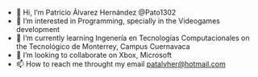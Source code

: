 - 👋 Hi, I’m  Patricio Álvarez Hernández @Pato1302
- 👀 I’m interested in Programming, specially in the Videogames development
- 🌱 I’m currently learning Ingenería en Tecnologías Computacionales on the Tecnológico de Monterrey, Campus Cuernavaca
- 💞️ I’m looking to collaborate on Xbox, Microsoft
- 📫 How to reach me throught my email patalvher@hotmail.com

<!---
My name is Patricio Álvarez Hernández, I am currently studying Ingenería en Tecnologías Computacionales (Computer Technologies Engineering) in the Tecnológico de Monterrey, 
Campus Cuernavaca
--->
